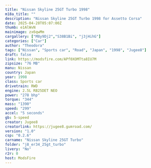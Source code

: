 ```yaml
---
title: "Nissan Skyline 25GT Turbo 1998"
m18a_title: ""
description: "Nissan Skyline 25GT Turbo 1998 for Assetto Corsa"
date: 2025-04-28T05:07:00Z
thumb: e1AlWvN
mainimage: zx6qwMm
cargallery: ["M8y9Dj2","S38B1Bi", "j3jHihG"]
categories: ["Car"]
author: "Theodora"
tags: ["Nissan", "Sports car", "Road", "Japan", "1998", "Jugee8"]
draft: false
link: https://modsfire.com/APf0XOMTta8IU7M
zipsize: "76 MB"
manu: Nissan
country: Japan
year: 1998
class: Sports car
drivetrain: RWD
engine: 2.5L RB25DET NEO
power: "278 bhp"
torque: "344"
mass: "1390"
speed: "299"
accel: "5 seconds"
gb: 5-speed
creator: Jugee8
creatorlink: https://jugee8.gumroad.com/
version: "1.0"
csp: "0.2.6"
carname: "Nissan Skyline 25GT Turbo"
folder: "j8_er34_25gt_turbo"
livery: "No"
r2r: 0
host: ModsFire
---
```

